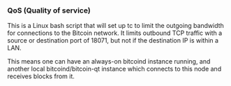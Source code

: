 ### QoS (Quality of service) ###

This is a Linux bash script that will set up tc to limit the outgoing bandwidth for connections to the Bitcoin network. It limits outbound TCP traffic with a source or destination port of 18071, but not if the destination IP is within a LAN.

This means one can have an always-on bitcoind instance running, and another local bitcoind/bitcoin-qt instance which connects to this node and receives blocks from it.
